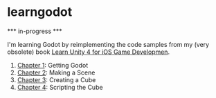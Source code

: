 # learngodot

*** in-progress ***

I'm learning Godot by reimplementing the code samples from my (very obsolete) book [Learn Unity 4 for iOS Game Developmen](https://github.com/technicat/learnunity).

1. [Chapter 1](chapter1/README.md): Getting Godot
2. [Chapter 2](chapter2/README.md): Making a Scene
3. [Chapter 3](chapter3/README.md): Creating a Cube
4. [Chapter 4](chapter4/README.md): Scripting the Cube


